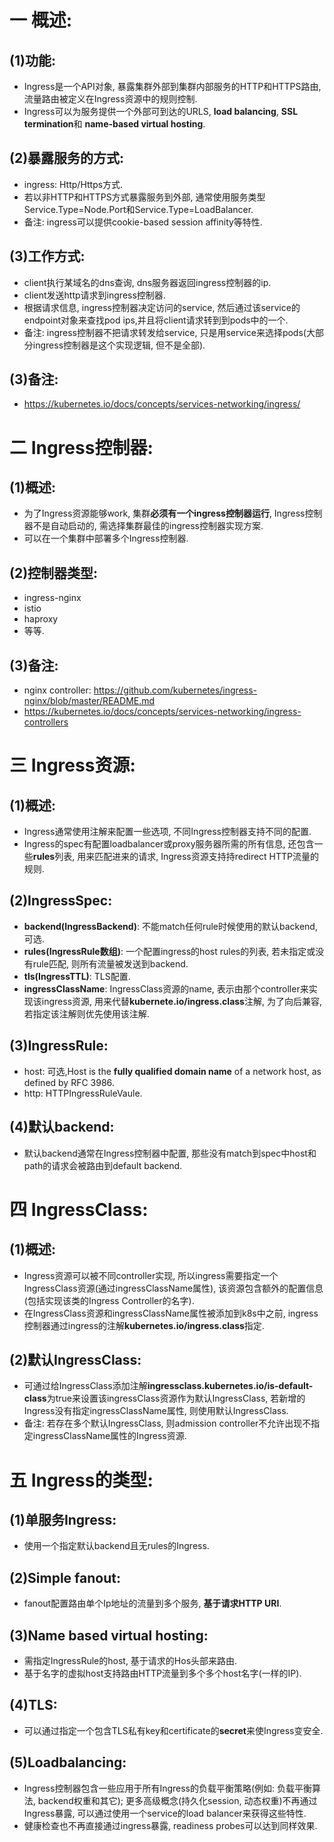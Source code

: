 # 一 概述:
## (1)功能:
- Ingress是一个API对象, 暴露集群外部到集群内部服务的HTTP和HTTPS路由, 流量路由被定义在Ingress资源中的规则控制.
- Ingress可以为服务提供一个外部可到达的URLS, **load balancing**, **SSL termination**和 **name-based virtual hosting**.

## (2)暴露服务的方式:
- ingress: Http/Https方式.
- 若以非HTTP和HTTPS方式暴露服务到外部, 通常使用服务类型Service.Type=Node.Port和Service.Type=LoadBalancer.
- 备注: ingress可以提供cookie-based session affinity等特性.

## (3)工作方式:
- client执行某域名的dns查询, dns服务器返回ingress控制器的ip.
- client发送http请求到ingress控制器.
- 根据请求信息, ingress控制器决定访问的service, 然后通过该service的endpoint对象来查找pod ips,并且将client请求转到到pods中的一个.
- 备注: ingress控制器不把请求转发给service, 只是用service来选择pods(大部分ingress控制器是这个实现逻辑, 但不是全部).

## (3)备注:
- https://kubernetes.io/docs/concepts/services-networking/ingress/

# 二 Ingress控制器:
## (1)概述:
- 为了Ingress资源能够work, 集群**必须有一个ingress控制器运行**, Ingress控制器不是自动启动的, 需选择集群最佳的ingress控制器实现方案.
- 可以在一个集群中部署多个Ingress控制器.

## (2)控制器类型:
- ingress-nginx
- istio
- haproxy
- 等等.

## (3)备注:
- nginx controller: https://github.com/kubernetes/ingress-nginx/blob/master/README.md
- https://kubernetes.io/docs/concepts/services-networking/ingress-controllers

# 三 Ingress资源:
## (1)概述:
- Ingress通常使用注解来配置一些选项, 不同Ingress控制器支持不同的配置.
- Ingress的spec有配置loadbalancer或proxy服务器所需的所有信息, 还包含一些**rules**列表, 用来匹配进来的请求, Ingress资源支持持redirect HTTP流量的规则.

## (2)IngressSpec:
- **backend(IngressBackend)**: 不能match任何rule时候使用的默认backend, 可选.
- **rules(IngressRule数组)**: 一个配置ingress的host rules的列表, 若未指定或没有rule匹配, 则所有流量被发送到backend.
- **tls(IngressTTL)**: TLS配置.
- **ingressClassName**: IngressClass资源的name, 表示由那个controller来实现该ingress资源, 用来代替**kubernete.io/ingress.class**注解, 为了向后兼容, 若指定该注解则优先使用该注解.

## (3)IngressRule:
- host: 可选,Host is the **fully qualified domain name** of a network host, as defined by RFC 3986.
- http: HTTPIngressRuleVaule.

## (4)默认backend:
- 默认backend通常在Ingress控制器中配置, 那些没有match到spec中host和path的请求会被路由到default backend.

# 四 IngressClass:
## (1)概述:
- Ingress资源可以被不同controller实现, 所以ingress需要指定一个IngressClass资源(通过ingressClassName属性), 该资源包含额外的配置信息(包括实现该类的Ingress Controller的名字).
- 在IngressClass资源和ingressClassName属性被添加到k8s中之前, ingress控制器通过ingress的注解**kubernetes.io/ingress.class**指定.

## (2)默认IngressClass:
- 可通过给IngressClass添加注解**ingressclass.kubernetes.io/is-default-class**为true来设置该ingressClass资源作为默认IngressClass, 若新增的Ingress没有指定ingressClassName属性, 则使用默认IngressClass.
- 备注: 若存在多个默认IngressClass, 则admission controller不允许出现不指定ingressClassName属性的Ingress资源.

# 五 Ingress的类型:
## (1)单服务Ingress:
- 使用一个指定默认backend且无rules的Ingress.

## (2)Simple fanout:
- fanout配置路由单个Ip地址的流量到多个服务, **基于请求HTTP URI**.

## (3)Name based virtual hosting:
- 需指定IngressRule的host, 基于请求的Hos头部来路由.
- 基于名字的虚拟host支持路由HTTP流量到多个多个host名字(一样的IP).

## (4)TLS:
- 可以通过指定一个包含TLS私有key和certificate的**secret**来使Ingress变安全.

## (5)Loadbalancing:
- Ingress控制器包含一些应用于所有Ingress的负载平衡策略(例如: 负载平衡算法, backend权重和其它); 更多高级概念(持久化session, 动态权重)不再通过Ingress暴露, 可以通过使用一个service的load balancer来获得这些特性.
- 健康检查也不再直接通过ingress暴露, readiness probes可以达到同样效果.

